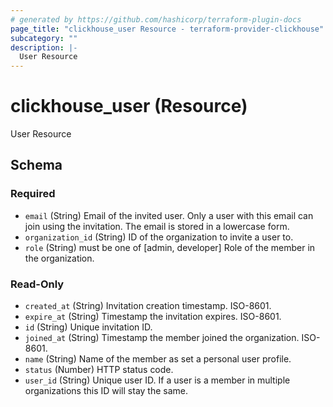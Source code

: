 ```yaml
---
# generated by https://github.com/hashicorp/terraform-plugin-docs
page_title: "clickhouse_user Resource - terraform-provider-clickhouse"
subcategory: ""
description: |-
  User Resource
---
```


# clickhouse_user (Resource)

User Resource



<!-- schema generated by tfplugindocs -->
## Schema

### Required

- `email` (String) Email of the invited user. Only a user with this email can join using the invitation. The email is stored in a lowercase form.
- `organization_id` (String) ID of the organization to invite a user to.
- `role` (String) must be one of [admin, developer]
Role of the member in the organization.

### Read-Only

- `created_at` (String) Invitation creation timestamp. ISO-8601.
- `expire_at` (String) Timestamp the invitation expires. ISO-8601.
- `id` (String) Unique invitation ID.
- `joined_at` (String) Timestamp the member joined the organization. ISO-8601.
- `name` (String) Name of the member as set a personal user profile.
- `status` (Number) HTTP status code.
- `user_id` (String) Unique user ID. If a user is a member in multiple organizations this ID will stay the same.


